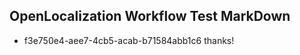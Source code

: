 ## OpenLocalization Workflow Test MarkDown
* f3e750e4-aee7-4cb5-acab-b71584abb1c6 thanks!

<!--HONumber=Aug16_HO3-->


